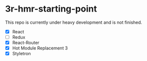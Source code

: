 # 3r-hmr-starting-point

This repo is currently under heavy development and is not finished.

- [x] React
- [ ] Redux
- [x] React-Router
- [x] Hot Module Replacement 3
- [x] Styletron
